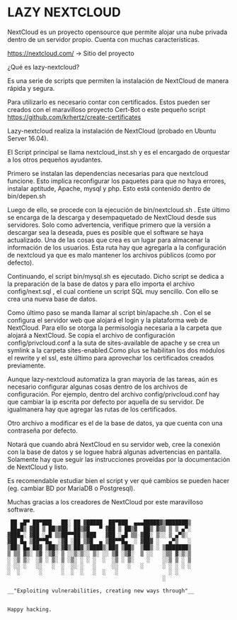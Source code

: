 # LAZY NEXTCLOUD

NextCloud es un proyecto opensource que permite alojar una nube privada dentro de un servidor propio. Cuenta con muchas características.

https://nextcloud.com/     -> Sitio del proyecto

¿Qué es lazy-nextcloud?

Es una serie de scripts que permiten la instalación de NextCloud de manera
rápida y segura. 

Para utilizarlo es necesario contar con certificados. Estos pueden ser creados con el maravilloso proyecto Cert-Bot o este pequeño script https://github.com/krhertz/create-certificates

Lazy-nextcloud realiza la instalación de NextCloud (probado en Ubuntu Server 16.04). 

El Script principal se llama nextcloud_inst.sh y es el encargado de orquestar a los otros pequeños ayudantes.

Primero se instalan las dependencias necesarias para que nextcloud funcione. Esto implica reconfigurar los paquetes para que no haya errores, instalar aptitude, Apache, mysql y php. Esto está contenido dentro de bin/depen.sh

Luego de ello, se procede con la ejecución de bin/nextcloud.sh . Este último se encarga de la descarga y desempaquetado de NextCloud desde sus servidores. Solo como advertencia, verifique primero que la versión a descargar sea la deseada, pues es posible que el software se haya actualizado. Una de las cosas que crea es un lugar para almacenar la información de los usuarios. Esta ruta hay que agregarla a la configuración de nextcloud ya que es malo mantener los archivos públicos (como por defecto).

Continuando, el script bin/mysql.sh es ejecutado. Dicho script se dedica a la preparación de la base de datos y para ello importa el archivo config/next.sql , el cual contiene un script SQL muy sencillo. Con ello se crea una nueva base de datos.

Como último paso se manda llamar al script bin/apache.sh . Con el se configura el servidor web que alojará el login y la plataforma web de NextCloud. Para ello se otorga la permisología necesaria a la carpeta que alojará a NextCloud. Se copia el archivo de configuración config/privcloud.conf a la suta de sites-available de apache y se crea un symlink a la carpeta sites-enabled.Como plus se habilitan los dos módulos el rewrite y el ssl, este último para aprovechar los certificados creados previamente.

Aunque lazy-nextcloud automatiza la gran mayoría de las tareas, aún es necesario configurar algunas cosas dentro de los archivos de configuración. Por ejemplo, dentro del archivo config/privcloud.conf hay que cambiar la ip escrita por defecto por aquella de su servidor. De igualmanera hay que agregar las rutas de los certificados.

Otro archivo a modificar es el de la base de datos, ya que cuenta con una contraseña por defecto.

Notará que cuando abrá NextCloud en su servidor web, cree la conexión con la base de datos y se loguee habrá algunas advertencias en pantalla. Solamente hay que seguir las instrucciones proveídas por la documentación de NextCloud y listo.

Es recomendable estudiar bien el script y ver qué cambios se pueden hacer (eg. cambiar BD por MariaDB o Postgresql).

Muchas gracias a los creadores de NextCloud por este maravilloso software.


	 ██ ▄█▀ ██▀███   ██░ ██ ▓█████  ██▀███  ▄▄▄█████▓▒███████▒	
 	 ██▄█▒ ▓██ ▒ ██▒▓██░ ██▒▓█   ▀ ▓██ ▒ ██▒▓  ██▒ ▓▒▒ ▒ ▒ ▄▀░	
	▓███▄░ ▓██ ░▄█ ▒▒██▀▀██░▒███   ▓██ ░▄█ ▒▒ ▓██░ ▒░░ ▒ ▄▀▒░ 	
	▓██ █▄ ▒██▀▀█▄  ░▓█ ░██ ▒▓█  ▄ ▒██▀▀█▄  ░ ▓██▓ ░   ▄▀▒   ░	
	▒██▒ █▄░██▓ ▒██▒░▓█▒░██▓░▒████▒░██▓ ▒██▒  ▒██▒ ░ ▒███████▒	
	▒ ▒▒ ▓▒░ ▒▓ ░▒▓░ ▒ ░░▒░▒░░ ▒░ ░░ ▒▓ ░▒▓░  ▒ ░░   ░▒▒ ▓░▒░▒	
	░ ░▒ ▒░  ░▒ ░ ▒░ ▒ ░▒░ ░ ░ ░  ░  ░▒ ░ ▒░    ░    ░░▒ ▒ ░ ▒	
	░ ░░ ░   ░░   ░  ░  ░░ ░   ░     ░░   ░   ░      ░ ░ ░ ░ ░	
	░  ░      ░      ░  ░  ░   ░  ░   ░                ░ ░    	
	                                                 ░        	
									
	__"Exploiting vulnerabilities, creating new ways through"__	

	
	Happy hacking.
